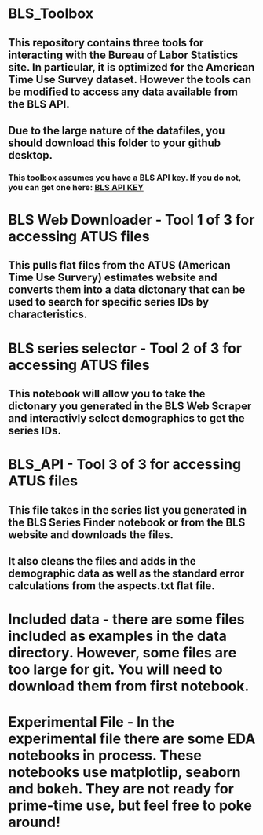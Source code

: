 # BLS_Toolbox
## This repository contains three tools for interacting with the Bureau of Labor Statistics site. In particular, it is optimized for the American Time Use Survey dataset. However the tools can be modified to access any data available from the BLS API.

## Due to the large nature of the datafiles, you should download this folder to your github desktop.

### This toolbox assumes you have a BLS API key. If you do not, you can get one here: [BLS API KEY](https://www.bls.gov/developers/)

# BLS Web Downloader - Tool 1 of 3 for accessing ATUS files
## This pulls flat files from the ATUS (American Time Use Survery) estimates website and converts them into a data dictonary that can be used to search for specific series IDs by characteristics.

# BLS series selector - Tool 2 of 3 for accessing ATUS files
## This notebook will allow you to take the dictonary you generated in the BLS Web Scraper and interactivly select demographics to get the series IDs.

# BLS_API - Tool 3 of 3 for accessing ATUS files
## This file takes in the series list you generated in the BLS Series Finder notebook or from the BLS website and downloads the files.
## It also cleans the files and adds in the demographic data as well as the standard error calculations from the aspects.txt flat file.

# Included data - there are some files included as examples in the data directory. However, some files are too large for git. You will need to download them from first notebook. 

# Experimental File - In the experimental file there are some EDA notebooks in process. These notebooks use matplotlip, seaborn and bokeh. They are not ready for prime-time use, but feel free to poke around!

